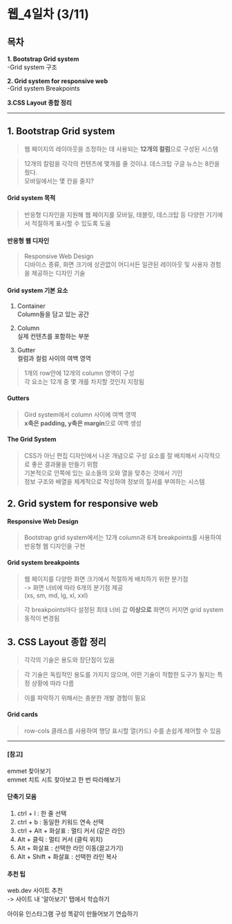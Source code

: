 # **웹_4일차** (3/11)
 

## **목차**
**1. Bootstrap Grid system**  
-Grid system 구조

**2. Grid system for responsive web**  
-Grid system Breakpoints

**3.CSS Layout 종합 정리**  


---

## **1. Bootstrap Grid system**
> 웹 페이지의 레이아웃을 조정하는 데 사용되는 **12개의 컬럼**으로 구성된 시스템  

> 12개의 칼럼을 각각의 컨텐츠에 몇개를 줄 것이냐.
> 데스크탑 구글 뉴스는 8칸을 줬다.  
> 모바일에서는 몇 칸을 줄지?

#### Grid system 목적  
> 반응형 디자인을 지원해 웹 페이지를 모바일, 태블릿, 데스크탑 등 다양한 기기에서 적절하게 표시할 수 있도록 도움  

#### 반응형 웹 디자인  
> Responsive Web Design  
> 디바이스 종류, 화면 크기에 상관없이 어디서든 일관된 레이아웃 및 사용자 경험을 제공하는 디자인 기술

#### Grid system 기본 요소  
1. Container  
Column들을 담고 있는 공간  

2. Column  
실제 컨텐츠를 포함하는 부분

3. Gutter  
컬럼과 컬럼 사이의 여백 영역

> 1개의 row안에 12개의 column 영역이 구성  
> 각 요소는 12개 중 몇 개를 차지할 것인지 지정됨  

#### Gutters  
> Gird system에서 column 사이에 여백 영역  
**x축은 padding, y축은 margin**으로 여백 생성  

#### The Grid System  
> CSS가 아닌 편집 디자인에서 나온 개념으로 구성 요소를 잘 배치해서 시각적으로 좋은 결과물을 만들기 위함  
> 기본적으로 안쪽에 있는 요소들의 오와 열을 맞추는 것에서 기인  
> 정보 구조와 배열을 체계적으로 작성하여 정보의 질서를 부여하는 시스템


## **2. Grid system for responsive web**

#### Responsive Web Design
> Bootstrap grid system에서는 12개 column과 6개 breakpoints를 사용하여 반응형 웹 디자인을 구현  

#### Grid system breakpoints
> 웹 페이지를 다양한 화면 크기에서 적절하게 배치하기 위한 분기점  
-> 화면 너비에 따라 6개의 분기점 제공  
(xs, sm, md, lg, xl, xxl)

> 각 breakpoints마다 설정된 최대 너비 값 **이상으로** 화면이 커지면 grid system 동작이 변경됨  



## **3. CSS Layout 종합 정리**
> 각각의 기술은 용도와 장단점이 있음  

> 각 기술은 독립적인 용도를 가지지 않으며, 어떤 기술이 적합한 도구가 될지는 특정 상황에 따라 다름  

> 이를 파악하기 위해서는 충분한 개발 경험이 필요

#### Grid cards
> row-cols 클래스를 사용하여 행당 표시할 열(카드) 수를 손쉽게 제어할 수 있음

---
   
#### [참고]
emmet 찾아보기  
emmet 치트 시트 찾아보고 한 번 따라해보기


#### 단축기 모음  
1. ctrl + l : 한 줄 선택  
2. ctrl + b : 동일한 키워드 연속 선택
3. ctrl + Alt + 화살표 : 멀티 커서 (같은 라인)
4. Alt + 클릭 : 멀티 커서 (클릭 위치)
5. Alt + 화살표 : 선택한 라인 이동(끌고가기)
6. Alt + Shift + 화살표 : 선택한 라인 복사

#### 추천 팁

web.dev 사이트 추천  
-> 사이트 내 '알아보기' 탭에서 학습하기


아이유 인스타그램 구성 똑같이 만들어보기 연습하기


